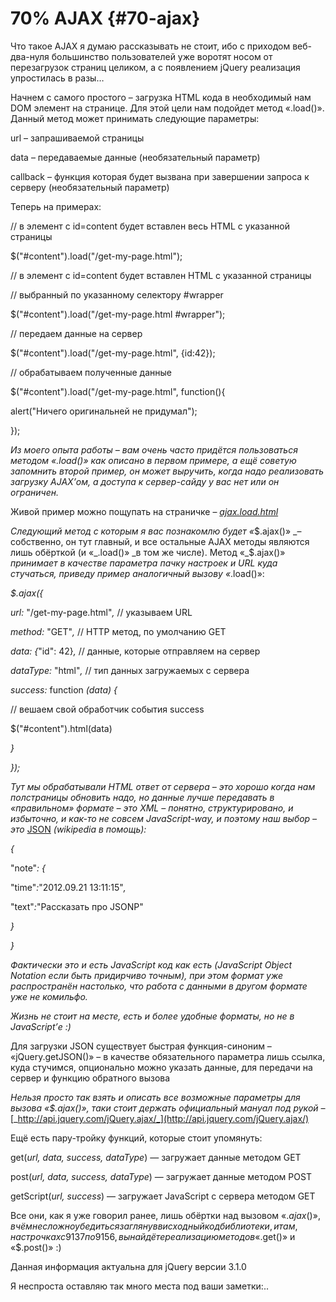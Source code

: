# 70% AJAX {#70-ajax}

Что такое AJAX я думаю рассказывать не стоит, ибо с приходом веб-два-нуля большинство пользователей уже воротят носом от перезагрузок страниц целиком, а с появлением jQuery реализация упростилась в разы…

Начнем с самого простого – загрузка HTML кода в необходимый нам DOM элемент на странице. Для этой цели нам подойдет метод «.load()». Данный метод может принимать следующие параметры:

url – запрашиваемой страницы

data – передаваемые данные (необязательный параметр)

callback – функция которая будет вызвана при завершении запроса к серверу (необязательный параметр)

Теперь на примерах:

// в элемент с id=content будет вставлен весь HTML с указанной страницы

$("#content").load("/get-my-page.html");

// в элемент с id=content будет вставлен HTML с указанной страницы

// выбранный по указанному селектору #wrapper

$("#content").load("/get-my-page.html #wrapper");

// передаем данные на сервер

$("#content").load("/get-my-page.html", {id:42});

// обрабатываем полученные данные

$("#content").load("/get-my-page.html", function(){

alert("Ничего оригинальней не придумал");

});

_Из моего опыта работы – вам очень часто придётся пользоваться методом «.load()» как описано в первом примере, а ещё советую запомнить второй пример, он может выручить, когда надо реализовать загрузку AJAX’ом, а доступа к сервер-сайду у вас нет или он ограничен._

Живой пример можно пощупать на страничке – [_ajax.load.html_](http://anton.shevchuk.name/book/code/ajax.load.html)

_Следующий метод с которым я вас познакомлю будет «_$.ajax()» _– собственно, он тут главный, и все остальные AJAX методы являются лишь обёрткой (и «_.load()» _в том же числе). Метод «_$.ajax()» _принимает в качестве параметра пачку настроек и URL куда стучаться, приведу пример аналогичный вызову «_.load()»:

_$._ajax_({_

_url:_ "/get-my-page.html"_,_ // указываем URL

_method:_ "GET"_,_ // HTTP метод, по умолчанию GET

_data: {_"id": 42}_,_ // данные, которые отправляем на сервер

_dataType:_ "html"_,_ // тип данных загружаемых с сервера

_success:_ function _(data) {_

// вешаем свой обработчик события success

$("#content").html(data)

_}_

_});_

_Тут мы обрабатывали HTML ответ от сервера – это хорошо когда нам полстраницы обновить надо, но данные лучше передавать в «правильном» формате – это XML – понятно, структурировано, и избыточно, и как-то не совсем JavaScript-way, и поэтому наш выбор – это_ [JSON](http://ru.wikipedia.org/wiki/JSON) _(wikipedia в помощь):_

_{_

"note"_: {_

"time"_:_"2012.09.21 13:11:15"_,_

"text"_:_"Рассказать про JSONP"

_}_

_}_

_Фактически это и есть JavaScript код как есть (JavaScript Object Notation если быть придирчиво точным), при этом формат уже распространён настолько, что работа с данными в другом формате уже не комильфо._

_Жизнь не стоит на месте, есть и более удобные форматы, но не в JavaScript’е :)_

Для загрузки JSON существует быстрая функция-синоним – «jQuery.getJSON()» – в качестве обязательного параметра лишь ссылка, куда стучимся, опционально можно указать данные, для передачи на сервер и функцию обратного вызова

_Нельзя просто так взять и описать все возможные параметры для вызова «$.ajax()», таки стоит держать официальный мануал под рукой –_ [_http://api.jquery.com/jQuery.ajax/_](http://api.jquery.com/jQuery.ajax/)

Ещё есть пару-тройку функций, которые стоит упомянуть:

get(_url, data, success, dataType_) — загружает данные методом GET

post(_url, data, success, dataType_) — загружает данные методом POST

getScript(_url, success_) — загружает JavaScript с сервера методом GET

Все они, как я уже говорил ранее, лишь обёртки над вызовом «$.ajax()», в чём не сложно убедиться заглянув в исходный код библиотеки, и там, на строчках с 9 137 по 9 156, вы найдёте реализацию методов «$.get()» и «$.post()» :)

Данная информация актуальна для jQuery версии 3.1.0

Я неспроста оставляю так много места под ваши заметки:..